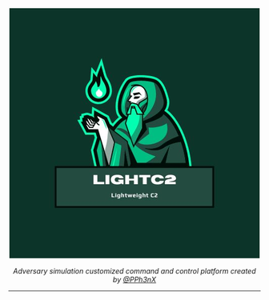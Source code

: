 <div align="center">
  <img width="500px" src="assets/lightc2.jpg" />

  <p><i>Adversary simulation customized command and control platform created by <a href="https://twitter.com/PPh3nX">@PPh3nX</a></i></p>
</div>

---------------------------------------------------------------------------------------------------------------------------------

